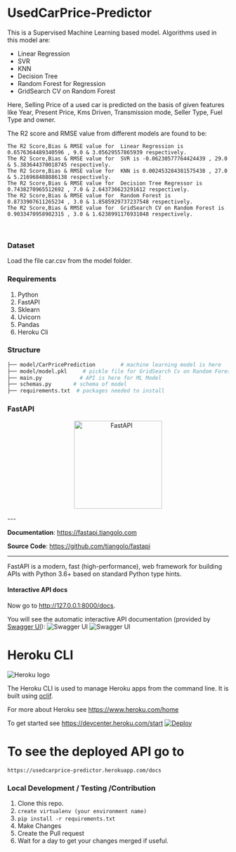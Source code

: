 # UsedCarPrice-Predictor


This is a Supervised Machine Learning based model. Algorithms used in this model are:
* Linear Regression
* SVR
* KNN 
* Decision Tree
* Random Forest for Regression
* GridSearch CV on Random Forest

 Here, Selling Price of a used car is predicted on the basis of given features like Year, Present Price, Kms Driven, Transmission mode, Seller Type, Fuel Type and owner.
 
 The R2 score and RMSE value from different models are found to be:
```
The R2 Score,Bias & RMSE value for  Linear Regression is 0.6576364489340596 , 9.0 & 3.05629557865939 respectively.
The R2 Score,Bias & RMSE value for  SVR is -0.06230577764424439 , 29.0 & 5.383644370018745 respectively.
The R2 Score,Bias & RMSE value for  KNN is 0.002453284381575438 , 27.0 & 5.216968488886138 respectively.
The R2 Score,Bias & RMSE value for  Decision Tree Regressor is 0.7438270965512692 , 7.0 & 2.643736623291612 respectively.
The R2 Score,Bias & RMSE value for  Random Forest is 0.8733907611265234 , 3.0 & 1.8585929737237548 respectively.
The R2 Score,Bias & RMSE value for  GridSearch CV on Random Forest is 0.9033470958982315 , 3.0 & 1.6238991176931048 respectively.
```
<br>


### Dataset 
Load the file car.csv from the model folder.


### Requirements

1. Python <br>
2. FastAPI<br>
3. Sklearn<br>
4. Uvicorn<br>
5. Pandas<br>
6. Heroku Cli

### Structure

```sh
├── model/CarPricePrediction        # machine learning model is here
├── model/model.pkl     # pickle file for GridSearch Cv on Random Forest Regressor
├── main.py            # API is here for ML Model
├── schemas.py       # schema of model
├── requirements.txt  # packages needed to install
```

### FastAPI
<p align="center">
  <a href="https://fastapi.tiangolo.com"><img src="https://fastapi.tiangolo.com/img/logo-margin/logo-teal.png" width="200" length="3![fast1](https://user-images.githubusercontent.com/86818157/128482674-5bd02230-c1e3-49da-81cc-14545aa5eff3.PNG)
00" alt="FastAPI"></a>
</p>
---

**Documentation**: <a href="https://fastapi.tiangolo.com" target="_blank">https://fastapi.tiangolo.com</a>

**Source Code**: <a href="https://github.com/tiangolo/fastapi" target="_blank">https://github.com/tiangolo/fastapi</a>

---

FastAPI is a modern, fast (high-performance), web framework for building APIs with Python 3.6+ based on standard Python type hints.



#### Interactive API docs

Now go to <a href="http://127.0.0.1:8000/docs" class="external-link" target="_blank">http://127.0.0.1:8000/docs</a>.

You will see the automatic interactive API documentation (provided by <a href="https://github.com/swagger-api/swagger-ui" class="external-link" target="_blank">Swagger UI</a>):
![Swagger UI](Images/api.png)
![Swagger UI](images/response.png)


Heroku CLI
==========

![Heroku logo](https://d4yt8xl9b7in.cloudfront.net/assets/home/logotype-heroku.png)

The Heroku CLI is used to manage Heroku apps from the command line. It is built using [oclif](https://oclif.io).

For more about Heroku see <https://www.heroku.com/home>

To get started see <https://devcenter.heroku.com/start>
[![Deploy](https://www.herokucdn.com/deploy/button.svg)](https://heroku.com/deploy)

# To see the deployed API go to 
```https://usedcarprice-predictor.herokuapp.com/docs```

### Local Development / Testing /Contribution

1. Clone this repo.
2. `create virtualenv (your environment name)`
3. `pip install -r requirements.txt`
4. Make Changes
5. Create the Pull request
6. Wait for a day to get your changes merged if useful.
